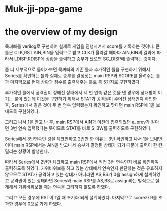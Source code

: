 # Muk-jji-ppa-game

# the overview of my design
묵찌빠를 verilog로 구현하여 실제로 게임을 진행시켜서 score를 기록하는 것이다. 
큰 틀은 CLK,RST,AIN,BIN을 입력으로 받고 CLK가 올라갈 때마다 AIN,BIN의 결과에 따라서 LDISP,RDISP에 상황을 출력하고 승부가 났으면 SC_DISP에 출력하는 것이다. 

좀 더 세부적으로 들어가보면 묵찌빠의 기존 룰과 추가적인 룰을 구현하기 위해서 Series를 확인하는 틀과 실제로 승부를 결정짓는 main RSP와 SCORE를 올려주는 틀과 마지막으로 현재 상황과 점수를 출력해주는 틀로 총 5가지로 구현하였다. 

추가적인 룰에서 공격권이 정해진 상태에서 세 번 연속 같은 것을 낸 경우에 상대방이 이기는 룰이 있는데 이것을 구현하기 위해서 STAT가 공격권이 주어진 상태인지 확인한 후, Series에서 같은 것이 두 번 연속 입력됐는지 확인하고 맞다면 main RSP에 1을 보내도록 구현하였다. 

그리고 나서 1을 받고 난 후, main RSP에서 AIN과 이전에 입력되었던 a_prev가 같다면 3번 연속 입력됐다는 뜻이므로 STAT를 바로 S_BW를 출력하도록 구현하였다. 

Series에서 3번연속인 것을 체크안하고 2번만 한 이유는 3번 확인하고 나서 1을 보내면 이미 main RSP에서는 AIN을 받고나서 승부가 결정된 상태가 되기 때문에 출력이 한 칸 밀리는 상황이 발생한다. 

따라서 Series에서 2번만 체크하고 main RSP에서 직접 3번 연속인지 바로 확인하여 출력하도록 하였다. 가위바위보를 하고 있는 상태에서 연속인지 판단하는 것은 유효하지 않으므로 STAT가 공격하고 있는 상태가 아니라면 AS,BS가 0을 assign하게 설계하였고 공격권이 있는 상태라면 Series와 main RSP를 AS,BS로 assign하는 방식으로 설계해서 가위바위보할 때는 연속을 고려하지 않도록 하였다.

그리고 모든 경우에 RST이 1일 때 초기화 되게 설계하였다. 마지막으로 score가 9를 초과한 경우에 0으로 가게 하였다. 
